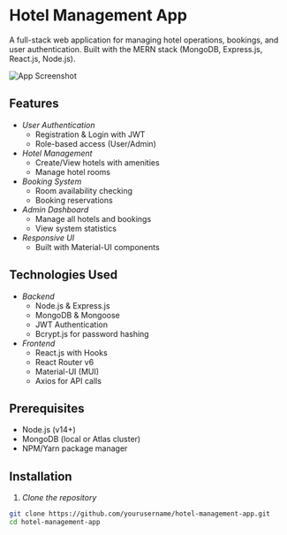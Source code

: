 # Hotel Management App

A full-stack web application for managing hotel operations, bookings, and user authentication. Built with the MERN stack (MongoDB, Express.js, React.js, Node.js).

![App Screenshot](https://via.placeholder.com/800x400?text=Hotel+Management+App+Screenshot)

## Features

- *User Authentication*
  - Registration & Login with JWT
  - Role-based access (User/Admin)
- *Hotel Management*
  - Create/View hotels with amenities
  - Manage hotel rooms
- *Booking System*
  - Room availability checking
  - Booking reservations
- *Admin Dashboard*
  - Manage all hotels and bookings
  - View system statistics
- *Responsive UI*
  - Built with Material-UI components

## Technologies Used

- *Backend*
  - Node.js & Express.js
  - MongoDB & Mongoose
  - JWT Authentication
  - Bcrypt.js for password hashing
- *Frontend*
  - React.js with Hooks
  - React Router v6
  - Material-UI (MUI)
  - Axios for API calls

## Prerequisites

- Node.js (v14+)
- MongoDB (local or Atlas cluster)
- NPM/Yarn package manager

## Installation

1. *Clone the repository*
```bash
git clone https://github.com/yourusername/hotel-management-app.git
cd hotel-management-app
